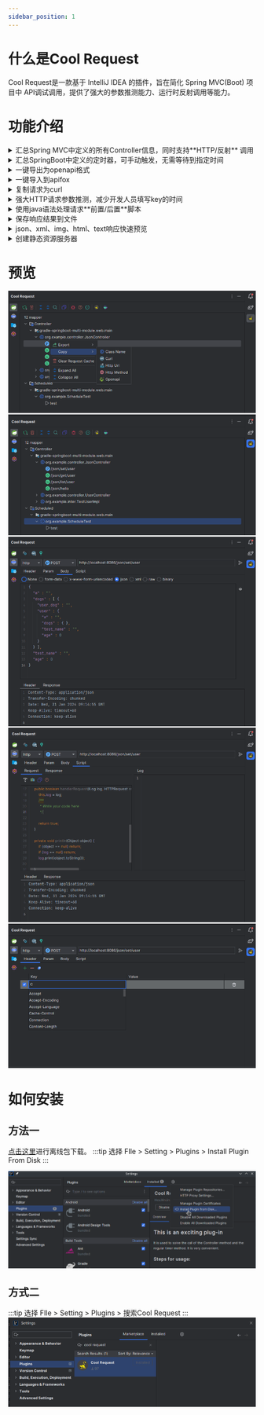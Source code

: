 ```yaml
---
sidebar_position: 1
---
```


# 什么是Cool Request

Cool Request是一款基于 IntelliJ IDEA 的插件，旨在简化 Spring MVC(Boot) 项目中 API调试调用，提供了强大的参数推测能力、运行时反射调用等能力。


# 功能介绍

<details>
  <summary>汇总Spring MVC中定义的所有Controller信息，同时支持**HTTP/反射** 调用</summary>

  Cool Request会收集所有项目中所有HTTP的信息，通过汇总后展示，用户可通过UI点击将要调试的API，进行参数填写后发起HTTP请求。与此同时，Cool Request提供了一种运行时反射调用能力，
  可以在发起请求后直接进入目标方法，且不通过创建正真的HTTP请求，在此过程中，用户可配置是否将绕过拦截器，如果选择是，将不触发拦截器代码从而直接进入Controller方法。
  另外，可以指定**代理/原**对象，如果选择原对象，那么如果此Controller具有AOP逻辑，那么同时会失效。

  ![请求发起页面](images/image-1.png)
</details>
     
<details>
  <summary>汇总SpringBoot中定义的定时器，可手动触发，无需等待到指定时间</summary>

  Cool Request提供了一种手动触发具有 @Scheduled 注解方法的能力，无论定时器设置的间隔是多久，可在列表中选中对应的信息，手动触发。
  ![Alt text](images/scheduled.png)

</details>
 
 <details>
  <summary>一键导出为openapi格式</summary>

    Cool Request提供了将API导出为openapi的能力，可将导出的openapi在其他平台导入。
</details>

<details>
  <summary>一键导入到apifox</summary>

    Cool Request接入了apifox的第三平台API，在设置中进行参数填写后，右击将要导出的API，可导出到apifox中，且支持目录选择。
      ![Alt text](images/apifox-setting.png)
</details>

<details>
  <summary>复制请求为curl</summary>

    右击将要生成的API，可选择复制为curl格式，支持选择IP，此功能生成的参数信息是用户最后一次发起请求后所填写的参数。
    ![Alt text](images/copy-curl.png)
</details>
 
 <details>
  <summary>强大HTTP请求参数推测，减少开发人员填写key的时间</summary>

    通过大量的检测逻辑，推算出API方法中所需要的参数，支持推测url参数、header参数、json参数、form表单参数。
</details>

<details>
  <summary>使用java语法处理请求**前置/后置**脚本</summary>

    Cool Request提供了极为方便的java脚本，可以在请求前/后执行相关代码，同时可支持请求参数修改，为一些动态参数提供了极大的便利。
    ![Alt text](images/request-script.png)
</details>
 
 <details>
  <summary>保存响应结果到文件</summary>

    在HTTP响应后，可一键保存响应结果，支持推测image、json、text等格式
</details>
 
<details>
  <summary>json、xml、img、html、text响应快速预览</summary>

    可选择预览五种不同响应格式的数据，方便开发人员查看数据。
    ![Alt text](images/response-perview.png)
</details>

<details>
  <summary>创建静态资源服务器</summary>

    Cool Request可以在5秒内配置一个静态资源服务器，可使用他进行文件下载，局域网内数据传输。
</details>

# 预览
  ![Alt text](images/black-preview-0.png)
  ![Alt text](images/black-preview-1.png)
  ![Alt text](images/black-preview-2.png)
  ![Alt text](images/black-preview-3.png)
  ![Alt text](images/black-preview-4.png)

# 如何安装
## 方法一

[点击这里](http://plugin.houxinlin.com/cool-request-plugin.zip)进行离线包下载。
:::tip
选择 FIle > Setting > Plugins > Install Plugin From Disk
:::

![Alt text](image.png)

## 方式二
:::tip
选择 FIle > Setting > Plugins > 搜索Cool Request
:::
![Alt text](./images/idea_plugin_search.png)